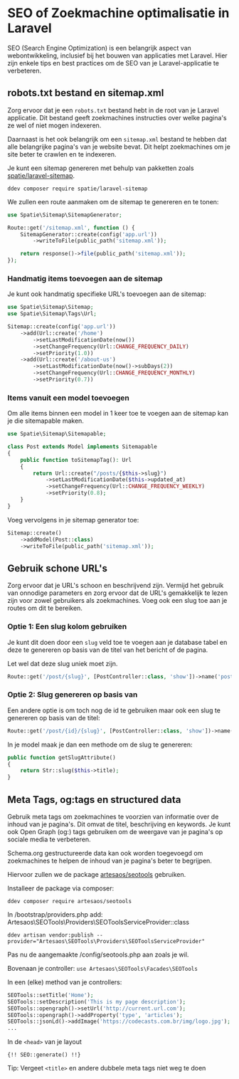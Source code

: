 # SEO of Zoekmachine optimalisatie in Laravel

SEO (Search Engine Optimization) is een belangrijk aspect van webontwikkeling, inclusief bij het bouwen van applicaties met Laravel. Hier zijn enkele tips en best practices om de SEO van je Laravel-applicatie te verbeteren.

## robots.txt bestand en sitemap.xml
Zorg ervoor dat je een `robots.txt` bestand hebt in de root van je Laravel applicatie. Dit bestand geeft zoekmachines instructies over welke pagina's ze wel of niet mogen indexeren.

Daarnaast is het ook belangrijk om een `sitemap.xml` bestand te hebben dat alle belangrijke pagina's van je website bevat. Dit helpt zoekmachines om je site beter te crawlen en te indexeren.

Je kunt een sitemap genereren met behulp van pakketten zoals [spatie/laravel-sitemap](https://github.com/spatie/laravel-sitemap
).

```shell
ddev composer require spatie/laravel-sitemap
```

We zullen een route aanmaken om de sitemap te genereren en te tonen:

``` php
use Spatie\Sitemap\SitemapGenerator;

Route::get('/sitemap.xml', function () {
    SitemapGenerator::create(config('app.url'))
        ->writeToFile(public_path('sitemap.xml'));

    return response()->file(public_path('sitemap.xml'));
});
```

### Handmatig items toevoegen aan de sitemap

Je kunt ook handmatig specifieke URL's toevoegen aan de sitemap:

``` php
use Spatie\Sitemap\Sitemap;
use Spatie\Sitemap\Tags\Url;

Sitemap::create(config('app.url'))
    ->add(Url::create('/home')
        ->setLastModificationDate(now())
        ->setChangeFrequency(Url::CHANGE_FREQUENCY_DAILY)
        ->setPriority(1.0))
    ->add(Url::create('/about-us')
        ->setLastModificationDate(now()->subDays(2))
        ->setChangeFrequency(Url::CHANGE_FREQUENCY_MONTHLY)
        ->setPriority(0.7))
```

### Items vanuit een model toevoegen

Om alle items binnen een model in 1 keer toe te voegen aan de sitemap kan je die sitemapable maken.

``` php
use Spatie\Sitemap\Sitemapable;

class Post extends Model implements Sitemapable
{
    public function toSitemapTag(): Url
    {
        return Url::create("/posts/{$this->slug}")
            ->setLastModificationDate($this->updated_at)
            ->setChangeFrequency(Url::CHANGE_FREQUENCY_WEEKLY)
            ->setPriority(0.8);
    }
}

```

Voeg vervolgens in je sitemap generator toe:

``` php
Sitemap::create()
    ->addModel(Post::class)
    ->writeToFile(public_path('sitemap.xml'));
```

## Gebruik schone URL's
Zorg ervoor dat je URL's schoon en beschrijvend zijn. Vermijd het gebruik van onnodige parameters en zorg ervoor dat de URL's gemakkelijk te lezen zijn voor zowel gebruikers als zoekmachines. Voeg ook een slug toe aan je routes om dit te bereiken.

### Optie 1: Een slug kolom gebruiken

Je kunt dit doen door een `slug` veld toe te voegen aan je database tabel en deze te genereren op basis van de titel van het bericht of de pagina.

Let wel dat deze slug uniek moet zijn.

``` php
Route::get('/post/{slug}', [PostController::class, 'show'])->name('posts.show');
```

### Optie 2: Slug genereren op basis van 

Een andere optie is om toch nog de id te gebruiken maar ook een slug te genereren op basis van de titel:

``` php
Route::get('/post/{id}/{slug}', [PostController::class, 'show'])->name('posts.show');
``` 

In je model maak je dan een methode om de slug te genereren:

``` php
public function getSlugAttribute()
{
    return Str::slug($this->title);
}
```

## Meta Tags, og:tags en structured data

Gebruik meta tags om zoekmachines te voorzien van informatie over de inhoud van je pagina's. Dit omvat de titel, beschrijving en keywords. Je kunt ook Open Graph (og:) tags gebruiken om de weergave van je pagina's op sociale media te verbeteren.

Schema.org gestructureerde data kan ook worden toegevoegd om zoekmachines te helpen de inhoud van je pagina's beter te begrijpen.

Hiervoor zullen we de package [artesaos/seotools]() gebruiken.

Installeer de package via composer:

``` shell
ddev composer require artesaos/seotools
```

In /bootstrap/providers.php add: 
Artesaos\SEOTools\Providers\SEOToolsServiceProvider::class

```shell
ddev artisan vendor:publish --provider="Artesaos\SEOTools\Providers\SEOToolsServiceProvider"
```

Pas nu de aangemaakte /config/seotools.php aan zoals je wil.

Bovenaan je controller: `use Artesaos\SEOTools\Facades\SEOTools`

In een (elke) method van je controllers: 
```php
SEOTools::setTitle('Home');
SEOTools::setDescription('This is my page description');
SEOTools::opengraph()->setUrl('http://current.url.com');
SEOTools::opengraph()->addProperty('type', 'articles');
SEOTools::jsonLd()->addImage('https://codecasts.com.br/img/logo.jpg');
...
```

In de `<head>` van je layout 
```blade
{!! SEO::generate() !!}
```

Tip: Vergeet `<title>` en andere dubbele meta tags niet weg te doen
